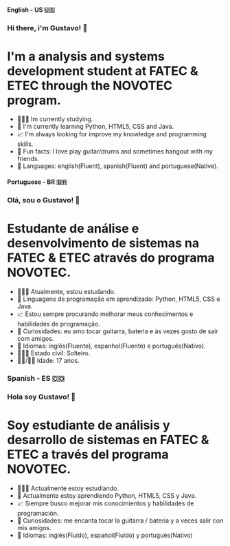 #### English - US 🇺🇸

### Hi there, i'm Gustavo! 👋

# I'm a analysis and systems development student at FATEC & ETEC through the NOVOTEC program.
- 👨🏻‍💻 Im currently studying.
- 🌱 I'm currently learning Python, HTML5, CSS and Java.
- 📈 I'm always looking for improve my knowledge and programming skills.
- 💎 Fun facts: I love play guitar/drums and sometimes hangout with my friends.
- 📖 Languages: english(Fluent), spanish(Fluent) and portuguese(Native).

#### Portuguese - BR 🇧🇷

### Olá, sou o Gustavo! 👋

# Estudante de análise e desenvolvimento de sistemas na FATEC & ETEC através do programa NOVOTEC.
- 👨🏻‍💻 Atualmente, estou estudando.
- 🌱 Linguagens de programação em aprendizado: Python, HTML5, CSS e Java.
- 📈 Estou sempre procurando melhorar meus conhecimentos e habilidades de programação.
- 💎 Curiosidades: eu amo tocar guitarra, bateria e às vezes gosto de sair com amigos.
- 📖 Idiomas: inglês(Fluente), espanhol(Fluente) e português(Nativo).
- 🙎🏻‍♂️ Estado civil: Solteiro.
- 👶🏼/👴🏻 Idade: 17 anos.

### Spanish - ES 🇨🇴

### Hola soy Gustavo! 👋

# Soy estudiante de análisis y desarrollo de sistemas en FATEC & ETEC a través del programa NOVOTEC.
- 👨🏻‍💻 Actualmente estoy estudiando.
- 🌱 Actualmente estoy aprendiendo Python, HTML5, CSS y Java.
- 📈 Siempre busco mejorar mis conocimientos y habilidades de programación.
- 💎 Curiosidades: me encanta tocar la guitarra / batería y a veces salir con mis amigos.
- 📖 Idiomas: inglés(Fluido), español(Fluido) y portugués(Nativo)
